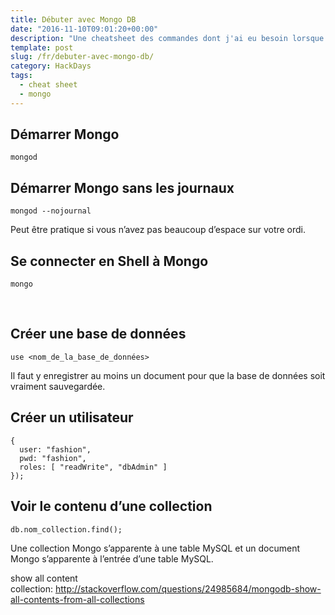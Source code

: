 ```yaml
---
title: Débuter avec Mongo DB
date: "2016-11-10T09:01:20+00:00"
description: "Une cheatsheet des commandes dont j'ai eu besoin lorsque j'ai débuté avec MongoDB."
template: post
slug: /fr/debuter-avec-mongo-db/
category: HackDays
tags:
  - cheat sheet
  - mongo
---
```

## Démarrer Mongo

```mongod```

## Démarrer Mongo sans les journaux

```mongod --nojournal```

Peut être pratique si vous n&rsquo;avez pas beaucoup d&rsquo;espace sur votre ordi.

## Se connecter en Shell à Mongo

```mongo```

&nbsp;

## Créer une base de données

```use <nom_de_la_base_de_données>```

Il faut y enregistrer au moins un document pour que la base de données soit vraiment sauvegardée.

## Créer un utilisateur

```db.createUser(
{
  user: "fashion",
  pwd: "fashion",
  roles: [ "readWrite", "dbAdmin" ]
});
```

## Voir le contenu d&rsquo;une collection

```db.nom_collection.find();```

Une collection Mongo s&rsquo;apparente à une table MySQL et un document Mongo s&rsquo;apparente à l&rsquo;entrée d&rsquo;une table MySQL.

show all content collection: http://stackoverflow.com/questions/24985684/mongodb-show-all-contents-from-all-collections
